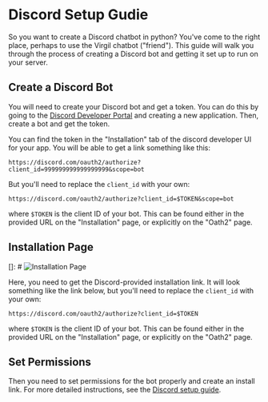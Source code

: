 
# Discord Setup Gudie

So you want to create a Discord chatbot in python? You've come to the right place, perhaps to use the Virgil chatbot ("friend"). This guide will walk you through the process of creating a Discord bot and getting it set up to run on your server.

## Create a Discord Bot

You will need to create your Discord bot and get a token. You can do this by going to the [Discord Developer Portal](https://discord.com/developers/applications) and creating a new application. Then, create a bot and get the token.

You can find the token in the "Installation" tab of the discord developer UI for your app. You will be able to get a link something like this:

```
https://discord.com/oauth2/authorize?client_id=999999999999999999&scope=bot
```

But you'll need to replace the `client_id` with your own:

```
https://discord.com/oauth2/authorize?client_id=$TOKEN&scope=bot
```

where `$TOKEN` is the client ID of your bot. This can be found either in the provided URL on the "Installation" page, or explicitly on the "Oath2" page.

## Installation Page

[]: # ![Installation Page](images/discord_install.png)

Here, you need to get the Discord-provided installation link. It will look something like the link below, but you'll need to replace the `client_id` with your own:

```
https://discord.com/oauth2/authorize?client_id=$TOKEN
```

where `$TOKEN` is the client ID of your bot. This can be found either in the provided URL on the "Installation" page, or explicitly on the "Oath2" page.

## Set Permissions

Then you need to set permissions for the bot properly and create an install link. For more detailed instructions, see the [Discord setup guide](docs/discord.md).
